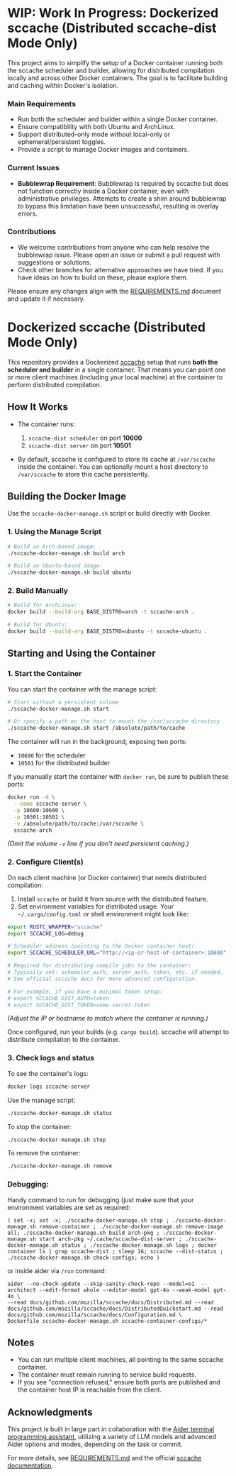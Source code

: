 # WIP: Work In Progress: Dockerized sccache (Distributed sccache-dist Mode Only)

This project aims to simplify the setup of a Docker container running both the sccache scheduler and builder, allowing for distributed compilation locally and across other Docker containers. The goal is to facilitate building and caching within Docker's isolation.

### Main Requirements
- Run both the scheduler and builder within a single Docker container.
- Ensure compatibility with both Ubuntu and ArchLinux.
- Support distributed-only mode without local-only or ephemeral/persistent toggles.
- Provide a script to manage Docker images and containers.

### Current Issues
- **Bubblewrap Requirement**: Bubblewrap is required by sccache but does not function correctly inside a Docker container, even with administrative privileges. Attempts to create a shim around bubblewrap to bypass this limitation have been unsuccessful, resulting in overlay errors.

### Contributions
- We welcome contributions from anyone who can help resolve the bubblewrap issue. Please open an issue or submit a pull request with suggestions or solutions.
- Check other branches for alternative approaches we have tried. If you have ideas on how to build on these, please explore them.

Please ensure any changes align with the [REQUIREMENTS.md](REQUIREMENTS.md) document and update it if necessary.

# Dockerized sccache (Distributed Mode Only)

This repository provides a Dockerized [sccache](https://github.com/mozilla/sccache) setup
that runs **both the scheduler and builder** in a single container. That means you can
point one or more client machines (including your local machine) at the container to
perform distributed compilation.

## How It Works

- The container runs:
  1. `sccache-dist scheduler` on port **10600**
  2. `sccache-dist server` on port **10501**

- By default, sccache is configured to store its cache at `/var/sccache` inside
  the container. You can optionally mount a host directory to `/var/sccache` to
  store this cache persistently.

## Building the Docker Image

Use the `sccache-docker-manage.sh` script or build directly with Docker.

### 1. Using the Manage Script

```bash
# Build an Arch-based image:
./sccache-docker-manage.sh build arch

# Build an Ubuntu-based image:
./sccache-docker-manage.sh build ubuntu
```

### 2. Build Manually

```bash
# Build for ArchLinux:
docker build --build-arg BASE_DISTRO=arch -t sccache-arch .

# Build for Ubuntu:
docker build --build-arg BASE_DISTRO=ubuntu -t sccache-ubuntu .
```

## Starting and Using the Container

### 1. Start the Container

You can start the container with the manage script:

```bash
# Start without a persistent volume
./sccache-docker-manage.sh start

# Or specify a path on the host to mount the /var/sccache directory
./sccache-docker-manage.sh start /absolute/path/to/cache
```

The container will run in the background, exposing two ports:
- `10600` for the scheduler
- `10501` for the distributed builder

If you manually start the container with `docker run`, be sure to publish these ports:

```bash
docker run -d \
  --name sccache-server \
  -p 10600:10600 \
  -p 10501:10501 \
  -v /absolute/path/to/cache:/var/sccache \
  sccache-arch
```

*(Omit the volume `-v` line if you don't need persistent caching.)*

### 2. Configure Client(s)

On each client machine (or Docker container) that needs distributed compilation:

1. Install `sccache` or build it from source with the distributed feature.
2. Set environment variables for distributed usage. Your `~/.cargo/config.toml` or
   shell environment might look like:

```bash
export RUSTC_WRAPPER="sccache"
export SCCACHE_LOG=debug

# Scheduler address (pointing to the Docker container host):
export SCCACHE_SCHEDULER_URL="http://<ip-or-host-of-container>:10600"

# Required for distributing compile jobs to the container:
# Typically set: scheduler_auth, server_auth, token, etc. if needed.
# See official sccache docs for more advanced configuration.

# For example, if you have a minimal token setup:
# export SCCACHE_DIST_AUTH=token
# export SCCACHE_DIST_TOKEN=some-secret-token
```

*(Adjust the IP or hostname to match where the container is running.)*

Once configured, run your builds (e.g. `cargo build`). sccache will attempt to distribute
compilation to the container.

### 3. Check logs and status

To see the container's logs:
```bash
docker logs sccache-server
```

Use the manage script:
```bash
./sccache-docker-manage.sh status
```

To stop the container:
```bash
./sccache-docker-manage.sh stop
```

To remove the container:
```bash
./sccache-docker-manage.sh remove
```

### Debugging:

Handy command to run for debugging (just make sure that your environment variables are set as required:

```
( set -x; set -x; ./sccache-docker-manage.sh stop ; ./sccache-docker-manage.sh remove-container ; ./sccache-docker-manage.sh remove-image all; ./sccache-docker-manage.sh build arch-pkg ; ./sccache-docker-manage.sh start arch-pkg ~/.cache/sccache-dist-server ; ./sccache-docker-manage.sh status ; ./sccache-docker-manage.sh logs ; docker container ls | grep sccache-dist ; sleep 16; sccache --dist-status ; ./sccache-docker-manage.sh check-configs; echo )
```

or inside aider via `/run` command:

```
aider --no-check-update --skip-sanity-check-repo --model=o1  --architect --edit-format whole --editor-model gpt-4o --weak-model gpt-4o \
--read docs/github.com/mozilla/sccache/docs/Distributed.md --read docs/github.com/mozilla/sccache/docs/DistributedQuickstart.md --read docs/github.com/mozilla/sccache/docs/Configuration.md \
Dockerfile sccache-docker-manage.sh sccache-container-configs/*
```

## Notes

- You can run multiple client machines, all pointing to the same sccache container.
- The container must remain running to service build requests.
- If you see "connection refused," ensure both ports are published and the container
  host IP is reachable from the client.

## Acknowledgments

This project is built in large part in collaboration with the [Aider terminal programming assistant](https://aider.chat/), utilizing a variety of LLM models and advanced Aider options and modes, depending on the task or commit.

For more details, see [REQUIREMENTS.md](REQUIREMENTS.md) and the official [sccache documentation](https://github.com/mozilla/sccache).
